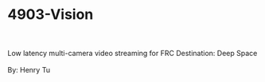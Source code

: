 # 4903-Vision
<br><br>
Low latency multi-camera video streaming for FRC Destination: Deep Space
<br><br>
By: Henry Tu
